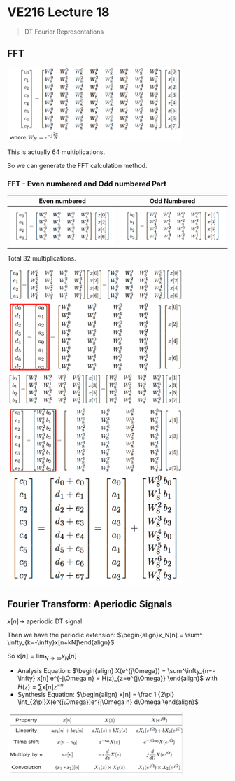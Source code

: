 # VE216 Lecture 18

>   DT Fourier Representations

## FFT

<img src="./ve216_note_pic/l18p13.png" alt="Drawing" style="width: 400px;"/>

This is actually 64 multiplications.

So we can generate the FFT calculation method.

### FFT - Even numbered and Odd numbered Part

| Even numbered                            | Odd Numbered                             |
| ---------------------------------------- | ---------------------------------------- |
| <img src="./ve216_note_pic/l18p14.png" alt="Drawing" style="width: 300px;"/> | <img src="./ve216_note_pic/l18p15.png" alt="Drawing" style="width: 300px;"/> |

Total 32 multiplications.

<img src="./ve216_note_pic/l18p18.png" alt="Drawing" style="width: 400px;"/>

<img src="./ve216_note_pic/l18p182.png" alt="Drawing" style="width: 400px;"/>

<img src="./ve216_note_pic/l18p201.png" alt="Drawing" style="width: 400px;"/>

<img src="./ve216_note_pic/l18p202.png" alt="Drawing" style="width: 400px;"/>

<img src="./ve216_note_pic/l18p21.png" alt="Drawing" style="width: 400px;"/>

## Fourier Transform: Aperiodic Signals

$x[n] \to$ aperiodic DT signal.

Then we have the periodic extension: $\begin{align}x_N[n] = \sum^ \infty_{k=-\infty}x[n+kN]\end{align}$

So $x[n] = \lim_{N\to\infty} x_N[n]$

-   Analysis Equation: $\begin{align} X(e^{j\Omega}) = \sum^\infty_{n=-\infty} x[n] e^{-j\Omega n} = H(z)_{z=e^{j\Omega}} \end{align}$ with $H(z) = \sum x[n]z^{-n}$
-   Synthesis Equation: $\begin{align} x[n] = \frac 1 {2\pi} \int_{2\pi}X(e^{j\Omega})e^{j\Omega n} d\Omega \end{align}$

<img src="./ve216_note_pic/l18p30.png" alt="Drawing" style="width: 400px;"/>